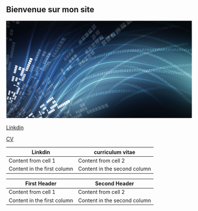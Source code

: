 ## Bienvenue sur mon site

![GitHub Logo](/osi-datenstrom-t.jpg)

[Linkdin](https://www.linkedin.com/in/olivier-fransois-0a65361a9/)

[CV](/cv2020.pdf)

Linkdin |    curriculum vitae
------------ | -------------    
Content from cell 1 | Content from cell 2
Content in the first column | Content in the second column

First Header | Second Header   
------------ | -------------    
Content from cell 1 | Content from cell 2
Content in the first column | Content in the second column
